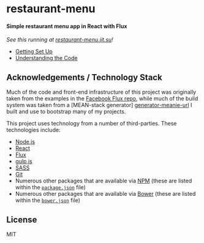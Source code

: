 # restaurant-menu

#### Simple restaurant menu app in React with Flux

_See this running at [restaurant-menu.jit.su][demo-url]!_

- [Getting Set Up](./docs/getting-set-up.md)
- [Understanding the Code](./docs/understanding-the-code.md)

## Acknowledgements / Technology Stack

Much of the code and front-end infrastructure of this project was originally taken from the examples in the 
[Facebook Flux repo][flux-repo-url], while much of the build system was taken from a [MEAN-stack generator]
[generator-meanie-url] I built and use to bootstrap many of my projects.

This project uses technology from a number of third-parties. These technologies include:

- [Node.js][node-url]
- [React][react-url]
- [Flux][flux-url]
- [gulp.js][gulp-url]
- [SASS][sass-url]
- [Git][git-url]
- Numerous other packages that are available via [NPM][npm-url] (these are listed within the [`package.json`](./package.json) file)
- Numerous other packages that are available via [Bower][bower-url] (these are listed within the [`bower.json`](./bower.json) file)

## License

MIT



[demo-url]: http://restaurant-menu.jit.su
[node-url]: http://nodejs.org/
[react-url]: https://facebook.github.io/react/
[flux-url]: https://facebook.github.io/flux/
[gulp-url]: http://gulpjs.com/
[sass-url]: http://sass-lang.com/
[git-url]: http://git-scm.com/
[npm-url]: http://npmjs.org/
[bower-url]: http://bower.io/
[flux-repo-url]: https://github.com/facebook/flux
[generator-meanie-url]: https://github.com/levilindsey/generator-meanie
